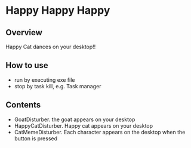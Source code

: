 # Happy Happy Happy  
## Overview
Happy Cat dances on your desktop!!  

## How to use  
- run by executing exe file
- stop by task kill, e.g. Task manager

## Contents
- GoatDisturber. 
  the goat appears on your desktop 
- HappyCatDisturber. 
  Happy cat appears on your desktop 
- CatMemeDisturber. 
  Each character appears on the desktop when the button is pressed